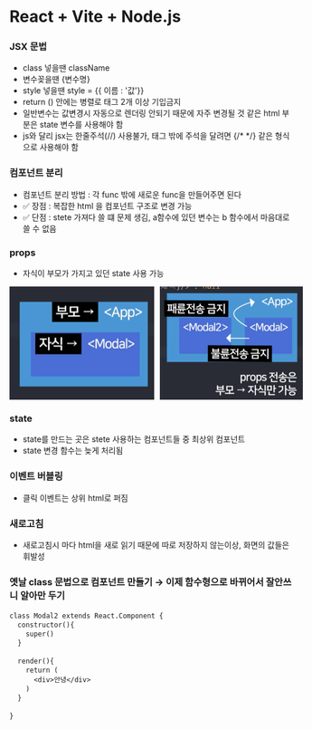 # React + Vite + Node.js

### JSX 문법 
- class 넣을땐 className
- 변수꽂을땐 {변수명}
- style 넣을땐 style = {{ 이름 : '값'}}
- return () 안에는 병렬로 태그 2개 이상 기입금지 
- 일반변수는 값변경시 자동으로 렌더링 안되기 때문에 자주 변경될 것 같은 html 부분은 state 변수를 사용해야 함
- js와 달리 jsx는 한줄주석(//) 사용불가, 태그 밖에 주석을 달려면 {/* */} 같은 형식으로 사용해야 함 


### 컴포넌트 분리
- 컴포넌트 분리 방법 : 각 func 밖에 새로운 func을 만들어주면 된다
- ✅ 장점 : 복잡한 html 을 컴포넌트 구조로 변경 가능
- ✅ 단점 : stete 가져다 쓸 떄 문제 생김, a함수에 있던 변수는 b 함수에서 마음대로 쓸 수 없음 


### props 
- 자식이 부모가 가지고 있던 state 사용 가능 
<div style="display:flex; gap: 10px">
<img src="image.png" width="300" height="200"/>
<img src="image-1.png" width="300" height="200"/>
</div>

### state 
- state를 만드는 곳은 stete 사용하는 컴포넌트들 중 최상위 컴포넌트 
- state 변경 함수는 늦게 처리됨 

### 이벤트 버블링 
- 클릭 이벤트는 상위 html로 퍼짐 

### 새로고침 
- 새로고침시 마다 html을 새로 읽기 때문에 따로 저장하지 않는이상, 화면의 값들은 휘발성

### 옛날 class 문법으로 컴포넌트 만들기 → 이제 함수형으로 바뀌어서 잘안쓰니 알아만 두기  
```
class Modal2 extends React.Component {
  constructor(){
    super()
  }

  render(){
    return (
      <div>안녕</div>
    )
  }

}
```
